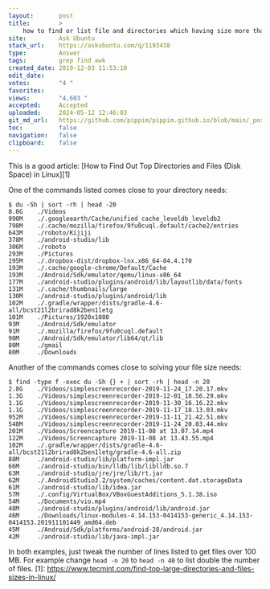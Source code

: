 ```yaml
---
layout:       post
title:        >
    how to find or list file and directories which having size more than 100mb
site:         Ask Ubuntu
stack_url:    https://askubuntu.com/q/1193438
type:         Answer
tags:         grep find awk
created_date: 2019-12-03 11:53:10
edit_date:    
votes:        "4 "
favorites:    
views:        "4,603 "
accepted:     Accepted
uploaded:     2024-05-12 12:46:03
git_md_url:   https://github.com/pippim/pippim.github.io/blob/main/_posts/2019/2019-12-03-how-to-find-or-list-file-and-directories-which-having-size-more-than-100mb.md
toc:          false
navigation:   false
clipboard:    false
---
```


This is a good article: [How to Find Out Top Directories and Files (Disk Space) in Linux][1]

One of the commands listed comes close to your directory needs:

``` 
$ du -Sh | sort -rh | head -20
8.0G	./Videos
990M	./.googleearth/Cache/unified_cache_leveldb_leveldb2
798M	./.cache/mozilla/firefox/9fu0cuql.default/cache2/entries
643M	./roboto/Kijiji
378M	./android-studio/lib
306M	./roboto
293M	./Pictures
195M	./.dropbox-dist/dropbox-lnx.x86_64-84.4.170
193M	./.cache/google-chrome/Default/Cache
193M	./Android/Sdk/emulator/qemu/linux-x86_64
177M	./android-studio/plugins/android/lib/layoutlib/data/fonts
131M	./.cache/thumbnails/large
130M	./android-studio/plugins/android/lib
102M	./.gradle/wrapper/dists/gradle-4.6-all/bcst21l2brirad8k2ben1letg
101M	./Pictures/1920x1080
93M 	./Android/Sdk/emulator
91M 	./.mozilla/firefox/9fu0cuql.default
90M 	./Android/Sdk/emulator/lib64/qt/lib
80M 	./gmail
80M 	./Downloads
```

Another of the commands comes close to solving your file size needs:

``` 
$ find -type f -exec du -Sh {} + | sort -rh | head -n 20
2.8G	./Videos/simplescreenrecorder-2019-11-24_17.20.17.mkv
1.3G	./Videos/simplescreenrecorder-2019-12-01_18.56.29.mkv
1.1G	./Videos/simplescreenrecorder-2019-11-30_16.16.22.mkv
1.1G	./Videos/simplescreenrecorder-2019-11-17_18.13.03.mkv
952M	./Videos/simplescreenrecorder-2019-11-11_21.42.51.mkv
548M	./Videos/simplescreenrecorder-2019-11-24_20.03.44.mkv
201M	./Videos/Screencapture 2019-11-08 at 13.07.14.mp4
122M	./Videos/Screencapture 2019-11-08 at 13.43.55.mp4
102M	./.gradle/wrapper/dists/gradle-4.6-all/bcst21l2brirad8k2ben1letg/gradle-4.6-all.zip
88M 	./android-studio/lib/platform-impl.jar
66M 	./android-studio/bin/lldb/lib/liblldb.so.7
63M 	./android-studio/jre/jre/lib/rt.jar
62M 	./.AndroidStudio3.2/system/caches/content.dat.storageData
61M 	./android-studio/lib/idea.jar
57M 	./.config/VirtualBox/VBoxGuestAdditions_5.1.38.iso
54M 	./Documents/vio.mp4
48M 	./android-studio/plugins/android/lib/android.jar
46M 	./Downloads/linux-modules-4.14.153-0414153-generic_4.14.153-0414153.201911101449_amd64.deb
45M 	./Android/Sdk/platforms/android-28/android.jar
42M 	./android-studio/lib/java-impl.jar
```

In both examples, just tweak the number of lines listed to get files over 100 MB. For example change `head -n 20` to `head -n 40` to list double the number of files.
  [1]: https://www.tecmint.com/find-top-large-directories-and-files-sizes-in-linux/
